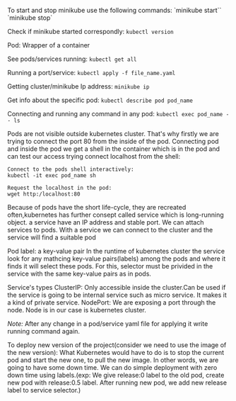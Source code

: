 To start and stop minikube use the following commands:
\`minikube start``
\`minikube stop`

Check if minikube started correspondly:
``kubectl version``

Pod: Wrapper of a container

See pods/services running:
``kubectl get all``

Running a port/service:
``kubectl apply -f file_name.yaml``

Getting cluster/minikube Ip address:
``minikube ip``

Get info about the specific pod:
``kubectl describe pod pod_name``

Connecting and running any command in any pod:
``kubectl exec pod_name -- ls``

Pods are not visible outside kubernetes cluster. That's why firstly we are trying to connect the port 80 from the inside of the pod.
Connecting pod and inside the pod we get a shell in the container which is in the pod and can test our access trying connect localhost from the shell:
    
    Connect to the pods shell interactively:
    kubectl -it exec pod_name sh

    Request the localhost in the pod:
    wget http:/localhost:80

Because of pods have the short life-cycle, they are recreated often,kubernetes has further consept called service which is long-running object.
a service have an IP address and stable port.
We can attach services to pods. With a service we can connect to the cluster and the service will find a suitable pod

Pod label: a key-value pair
In the runtime of kubernetes cluster the service look for any mathcing key-value pairs(labels) among the pods and where it finds it will select these pods. For this, selector must be privided in the service  with the same key-value pairs as in pods.

Service's types
ClusterIP: Only accessible inside the cluster.Can be used if the service is going to be internal service such as micro service. It makes it a kind of private service.
NodePort: We are exposing a port through the node. Node is in our case is kubernetes cluster.

*Note:* After any change in a pod/service yaml file for applying it  write running command again.

To deploy new version of the project(consider we need to use the image of the new version):
What Kubernetes would have to do is to stop the current pod and start the new one, to pull the new image. In other words, we are going to have some down time. We can do simple deployment with zero down time using labels.(exp: We give release:0 label to the old pod, create new pod with release:0.5 label. After running new pod, we add new release label to service selector.) 
